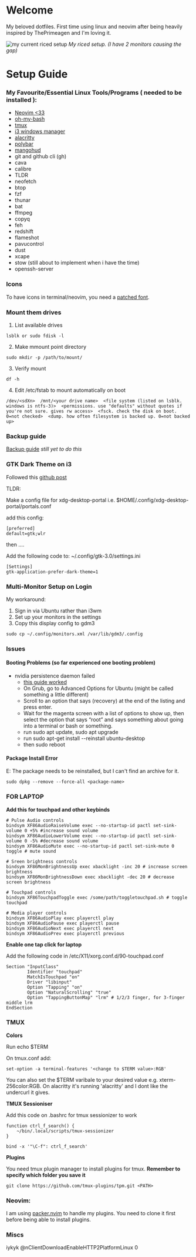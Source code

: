 # Welcome

My beloved dotfiles. First time using linux and neovim after being heavily inspired by ThePrimeagen and I'm loving it.

![my current riced setup](rice.jpeg)
*My riced setup. (I have 2 monitors causing the gap)* 

# Setup Guide

### My Favourite/Essential Linux Tools/Programs ( needed to be installed ):

- [Neovim <33](https://github.com/neovim/neovim/blob/master/INSTALL.md)
- [oh-my-bash](https://github.com/ohmybash/oh-my-bash)
- [tmux](https://github.com/tmux/tmux/wiki/Installing)
- [i3 windows manager](https://i3wm.org/)
- [alacritty](https://github.com/alacritty/alacritty?tab=readme-ov-file)
- [polybar](https://github.com/polybar/polybar/wiki/Configuration)
- [mangohud](https://github.com/flightlessmango/MangoHud)
- git and github cli (gh)
- cava
- calibre
- TLDR
- neofetch
- btop
- fzf
- thunar
- bat
- ffmpeg
- copyq
- feh
- redshift
- flameshot
- pavucontrol
- dust
- xcape
- stow (still about to implement when i have the time)
- openssh-server

### Icons 

To have icons in terminal/neovim, you need a [patched font](https://www.nerdfonts.com/font-downloads).
   
### Mount them drives

1. List available drives
```
lsblk or sudo fdisk -l
```

2. Make mmount point directory
```
sudo mkdir -p /path/to/mount/
```

3. Verify mount
```
df -h
```

4. Edit /etc/fstab to mount automatically on boot
```
/dev/<sdXn>  /mnt/<your drive name>  <file system (listed on lsblk. windows is ntfs-3)>  <permissions. use "defaults" without quotes if you're not sure. gives rw access>  <fsck. check the disk on boot. 0=not checked>  <dump. how often filesystem is backed up. 0=not backed up>
```

### Backup guide 

[Backup guide](https://ubuntuforums.org/showthread.php?t=35087)
*still yet to do this* 

### GTK Dark Theme on i3

Followed this [github post](https://github.com/i3/i3/discussions/5896#discussioncomment-8556941)

TLDR:

Make a config file for xdg-desktop-portal i.e. $HOME/.config/xdg-desktop-portal/portals.conf

add this config:
```
[preferred]
default=gtk;wlr
```
then ....

Add the following code to: ~/.config/gtk-3.0/settings.ini

```
[Settings]
gtk-application-prefer-dark-theme=1
```

### Multi-Monitor Setup on Login

My workaround:

1. Sign in via Ubuntu rather than i3wm
2. Set up your monitors in the settings
3. Copy this display config to gdm3
```
sudo cp ~/.config/monitors.xml /var/lib/gdm3/.config
```

### Issues

#### Booting Problems (so far experienced one booting problem) 

- nvidia persistence daemon failed
    - [this guide worked](https://community.frame.work/t/solved-ubuntu-wont-boot-hangs-when-displaying-logs/29148)
    - On Grub, go to Advanced Options for Ubuntu (might be called something a little different)
    - Scroll to an option that says (recovery) at the end of the listing and press enter.
    - Wait for the magenta screen with a list of options to show up, then select the option that says “root” and says something about going into a terminal or bash or something.
    - run sudo apt update, sudo apt upgrade
    - run sudo apt-get install --reinstall ubuntu-desktop
    - then sudo reboot

#### Package Install Error

E: The package <package-name> needs to be reinstalled, but I can't find an archive for it.
```
sudo dpkg --remove --force-all <package-name> 
```

### FOR LAPTOP

**Add this for touchpad and other keybinds**
```
# Pulse Audio controls
bindsym XF86AudioRaiseVolume exec --no-startup-id pactl set-sink-volume 0 +5% #increase sound volume
bindsym XF86AudioLowerVolume exec --no-startup-id pactl set-sink-volume 0 -5% #decrease sound volume
bindsym XF86AudioMute exec --no-startup-id pactl set-sink-mute 0 toggle # mute sound

# Sreen brightness controls
bindsym XF86MonBrightnessUp exec xbacklight -inc 20 # increase screen brightness
bindsym XF86MonBrightnessDown exec xbacklight -dec 20 # decrease screen brightness

# Touchpad controls
bindsym XF86TouchpadToggle exec /some/path/toggletouchpad.sh # toggle touchpad

# Media player controls
bindsym XF86AudioPlay exec playerctl play
bindsym XF86AudioPause exec playerctl pause
bindsym XF86AudioNext exec playerctl next
bindsym XF86AudioPrev exec playerctl previous
```
**Enable one tap click for laptop**

Add the following code in /etc/X11/xorg.conf.d/90-touchpad.conf
```
Section "InputClass"
        Identifier "touchpad"
        MatchIsTouchpad "on"
        Driver "libinput"
        Option "Tapping" "on"
        Option "NaturalScrolling" "true"
        Option "TappingButtonMap" "lrm" # 1/2/3 finger, for 3-finger middle lrm
EndSection
```

### TMUX

**Colors**

Run echo $TERM 

On tmux.conf add:
```
set-option -a terminal-features '<change to $TERM value>:RGB'
```
You can also set the $TERM varibale to your desired value e.g. xterm-256color:RGB. On alacritty it's running 'alacritty' and I dont like the undercurl it gives.

**TMUX Sessioniser** 

Add this code on .bashrc for tmux sessionizer to work
```bashrc
function ctrl_f_search() {
    ~/bin/.local/scripts/tmux-sessionizer
}

bind -x '"\C-f": ctrl_f_search'
```

**Plugins**

You need tmux plugin manager to install plugins for tmux. **Remember to specify which folder you save it**
```
git clone https://github.com/tmux-plugins/tpm.git <PATH>  
```

### Neovim:

I am using [packer.nvim](https://github.com/wbthomason/packer.nvim) to handle my plugins. You need to clone it first before being able to install plugins.



### Miscs

iykyk @nClientDownloadEnableHTTP2PlatformLinux 0

